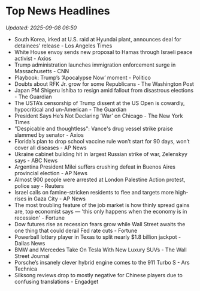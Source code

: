 # Top News Headlines

_Updated: 2025-09-08 06:50_

- South Korea, irked at U.S. raid at Hyundai plant, announces deal for detainees’ release - Los Angeles Times
- White House envoy sends new proposal to Hamas through Israeli peace activist - Axios
- Trump administration launches immigration enforcement surge in Massachusetts - CNN
- Playbook: Trump’s ‘Apocalypse Now’ moment - Politico
- Doubts about RFK Jr. grow for some Republicans - The Washington Post
- Japan PM Shigeru Ishiba to resign amid fallout from disastrous elections - The Guardian
- The USTA’s censorship of Trump dissent at the US Open is cowardly, hypocritical and un-American - The Guardian
- President Says He’s Not Declaring ‘War’ on Chicago - The New York Times
- "Despicable and thoughtless": Vance's drug vessel strike praise slammed by senator - Axios
- Florida’s plan to drop school vaccine rule won’t start for 90 days, won’t cover all diseases - AP News
- Ukraine cabinet building hit in largest Russian strike of war, Zelenskyy says - ABC News
- Argentina President Milei suffers crushing defeat in Buenos Aires provincial election - AP News
- Almost 900 people were arrested at London Palestine Action protest, police say - Reuters
- Israel calls on famine-stricken residents to flee and targets more high-rises in Gaza City - AP News
- The most troubling feature of the job market is how thinly spread gains are, top economist says — 'this only happens when the economy is in recession' - Fortune
- Dow futures rise as recession fears grow while Wall Street awaits the one thing that could derail Fed rate cuts - Fortune
- Powerball lottery player in Texas to split nearly $1.8 billion jackpot - Dallas News
- BMW and Mercedes Take On Tesla With New Luxury SUVs - The Wall Street Journal
- Porsche’s insanely clever hybrid engine comes to the 911 Turbo S - Ars Technica
- Silksong reviews drop to mostly negative for Chinese players due to confusing translations - Engadget